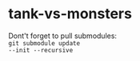 # tank-vs-monsters

Dont't forget to pull submodules: 
<br><code>git submodule update --init --recursive</code>
